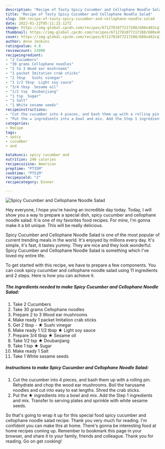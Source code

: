 ```yaml
---
description: "Recipe of Tasty Spicy Cucumber and Cellophane Noodle Salad"
title: "Recipe of Tasty Spicy Cucumber and Cellophane Noodle Salad"
slug: 380-recipe-of-tasty-spicy-cucumber-and-cellophane-noodle-salad
date: 2022-01-22T05:11:23.127Z
image: https://img-global.cpcdn.com/recipes/6712781077217280/680x482cq70/spicy-cucumber-and-cellophane-noodle-salad-recipe-main-photo.jpg
thumbnail: https://img-global.cpcdn.com/recipes/6712781077217280/680x482cq70/spicy-cucumber-and-cellophane-noodle-salad-recipe-main-photo.jpg
cover: https://img-global.cpcdn.com/recipes/6712781077217280/680x482cq70/spicy-cucumber-and-cellophane-noodle-salad-recipe-main-photo.jpg
author: Anne Jenkins
ratingvalue: 4.8
reviewcount: 23090
recipeingredient:
- "2 Cucumbers"
- "30 grams Cellophane noodles"
- "2 to 3 Wood ear mushrooms"
- "1 packet Imitation crab sticks"
- "2 tbsp   Sushi vinegar"
- "1 1/2 tbsp  Light soy sauce"
- "3/4 tbsp  Sesame oil"
- "1/2 tsp  Doubanjiang"
- "1 tsp  Sugar"
- "1 Salt"
- "1 White sesame seeds"
recipeinstructions:
- "Cut the cucumber into 4 pieces, and bash them up with a rolling pin. Rehydrate and chop the wood ear mushrooms. Boil the harusame noodles and cut into easy to eat lengths. Shred the crab sticks."
- "Put the ★ ingredients into a bowl and mix. Add the Step 1 ingredients and mix. Transfer to serving plates and sprinkle with white sesame seeds."
categories:
- Recipe
tags:
- spicy
- cucumber
- and

katakunci: spicy cucumber and 
nutrition: 240 calories
recipecuisine: American
preptime: "PT35M"
cooktime: "PT51M"
recipeyield: "2"
recipecategory: Dinner

---
```



![Spicy Cucumber and Cellophane Noodle Salad](https://img-global.cpcdn.com/recipes/6712781077217280/680x482cq70/spicy-cucumber-and-cellophane-noodle-salad-recipe-main-photo.jpg)

Hey everyone, I hope you're having an incredible day today. Today, I will show you a way to prepare a special dish, spicy cucumber and cellophane noodle salad. It is one of my favorites food recipes. For mine, I'm gonna make it a bit unique. This will be really delicious.



Spicy Cucumber and Cellophane Noodle Salad is one of the most popular of current trending meals in the world. It's enjoyed by millions every day. It's simple, it's fast, it tastes yummy. They are nice and they look wonderful. Spicy Cucumber and Cellophane Noodle Salad is something which I've loved my entire life.


To get started with this recipe, we have to prepare a few components. You can cook spicy cucumber and cellophane noodle salad using 11 ingredients and 2 steps. Here is how you can achieve it.

<!--inarticleads1-->

##### The ingredients needed to make Spicy Cucumber and Cellophane Noodle Salad:

1. Take 2 Cucumbers
1. Take 30 grams Cellophane noodles
1. Prepare 2 to 3 Wood ear mushrooms
1. Make ready 1 packet Imitation crab sticks
1. Get 2 tbsp - ★ Sushi vinegar
1. Make ready 1 1/2 tbsp ★ Light soy sauce
1. Prepare 3/4 tbsp ★ Sesame oil
1. Take 1/2 tsp ★ Doubanjiang
1. Take 1 tsp ★ Sugar
1. Make ready 1 Salt
1. Take 1 White sesame seeds




<!--inarticleads2-->

##### Instructions to make Spicy Cucumber and Cellophane Noodle Salad:

1. Cut the cucumber into 4 pieces, and bash them up with a rolling pin. Rehydrate and chop the wood ear mushrooms. Boil the harusame noodles and cut into easy to eat lengths. Shred the crab sticks.
1. Put the ★ ingredients into a bowl and mix. Add the Step 1 ingredients and mix. Transfer to serving plates and sprinkle with white sesame seeds.




So that's going to wrap it up for this special food spicy cucumber and cellophane noodle salad recipe. Thank you very much for reading. I'm confident you can make this at home. There's gonna be interesting food at home recipes coming up. Remember to bookmark this page in your browser, and share it to your family, friends and colleague. Thank you for reading. Go on get cooking!
